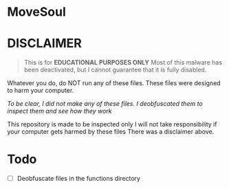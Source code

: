 # MoveSoul


# DISCLAIMER
> This is for **EDUCATIONAL PURPOSES ONLY**
Most of this malware has been deactivated, but I cannot guarantee that it is fully disabled.

Whatever you do, do NOT run any of these files.
These files were designed to harm your computer.

*To be clear, I did not make any of these files. I deobfuscated them to inspect them and see how they work*

 This repository is made to be inspected only
 I will not take responsibility if your computer gets harmed by these files
 There was a disclaimer above.

# Todo
- [ ] Deobfuscate files in the functions directory